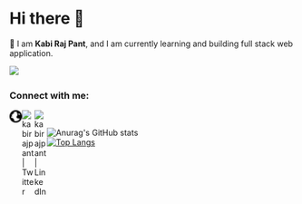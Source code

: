 # Hi there 👋
📌 I am **Kabi Raj Pant**, and I am currently learning and building full stack web application.

![](https://komarev.com/ghpvc/?username=krp9848&color=green)

### Connect with me:

[<img align="left" alt="kabirajpant website" width="22px" src="https://raw.githubusercontent.com/iconic/open-iconic/master/svg/globe.svg" />][website]
[<img align="left" alt="kabirajpant | Twitter" width="22px" src="https://cdn.jsdelivr.net/npm/simple-icons@v3/icons/twitter.svg" />][twitter]
[<img align="left" alt="kabirajpant | LinkedIn" width="22px" src="https://cdn.jsdelivr.net/npm/simple-icons@v3/icons/linkedin.svg" />][linkedin]
<br/>

![Anurag's GitHub stats](https://github-readme-stats.vercel.app/api?username=krp9848&show_icons=true&theme=radical)
<br/>
[![Top Langs](https://github-readme-stats.vercel.app/api/top-langs/?username=krp9848&layout=compact)](https://github.com/anuraghazra/github-readme-stats)



[website]: https://krp9848.github.io/mywebsite/
[twitter]: https://twitter.com/pantkabiraj
[linkedin]: https://www.linkedin.com/in/kabi-raj-pant-173a2217b/


